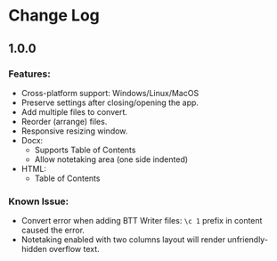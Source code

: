 ﻿# Change Log

## 1.0.0

### Features:
 - Cross-platform support: Windows/Linux/MacOS
 - Preserve settings after closing/opening the app.
 - Add multiple files to convert.
 - Reorder (arrange) files.
 - Responsive resizing window.
 - Docx:
	 - Supports Table of Contents
	 - Allow notetaking area (one side indented)
 - HTML: 
	 - Table of Contents
 
### Known Issue:
- Convert error when adding BTT Writer files: `\c 1` prefix in content caused the error.
- Notetaking enabled with two columns layout will render unfriendly-hidden overflow text.
